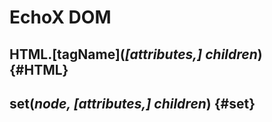 # EchoX DOM

## **HTML.[tagName](_[attributes,] children_)** {#HTML}

## **set(_node, [attributes,] children_)** {#set}
